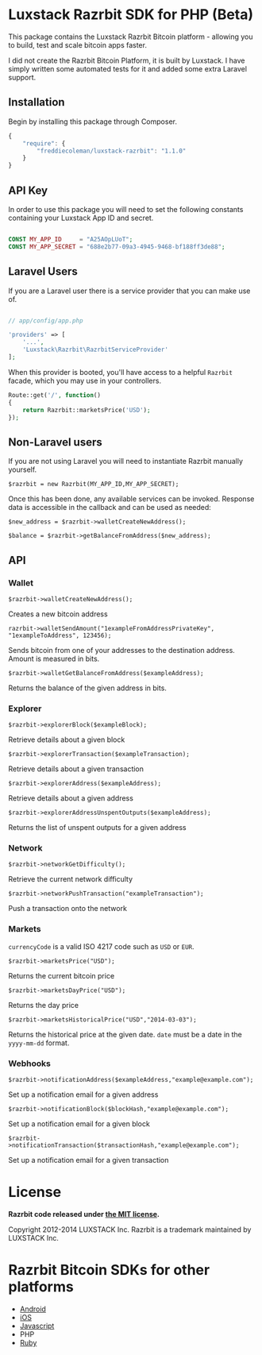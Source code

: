 # Luxstack Razrbit SDK for PHP (Beta)

This package contains the Luxstack Razrbit Bitcoin platform - allowing you to build, test and scale bitcoin apps faster.

I did not create the Razrbit Bitcoin Platform, it is built by Luxstack. I have simply written some automated tests for it and added some extra Laravel support.

## Installation

Begin by installing this package through Composer.

```js
{
    "require": {
		"freddiecoleman/luxstack-razrbit": "1.1.0"
	}
}
```

## API Key

In order to use this package you will need to set the following constants containing your Luxstack App ID and secret.

```php

CONST MY_APP_ID     = "A25AOpLUoT";
CONST MY_APP_SECRET = "688e2b77-09a3-4945-9468-bf188ff3de88";
```

## Laravel Users

If you are a Laravel user there is a service provider that you can make use of.

```php

// app/config/app.php

'providers' => [
    '...',
    'Luxstack\Razrbit\RazrbitServiceProvider'
];
```

When this provider is booted, you'll have access to a helpful `Razrbit` facade, which you may use in your controllers.

```php
Route::get('/', function()
{
	return Razrbit::marketsPrice('USD');
});
```

## Non-Laravel users

If you are not using Laravel you will need to instantiate Razrbit manually yourself.

```
$razrbit = new Razrbit(MY_APP_ID,MY_APP_SECRET);
```

Once this has been done, any available services can be invoked. Response data is accessible in the callback and can be used as needed:

```
$new_address = $razrbit->walletCreateNewAddress();

$balance = $razrbit->getBalanceFromAddress($new_address);
```

## API

### Wallet 

```
$razrbit->walletCreateNewAddress();
```
Creates a new bitcoin address

```
razrbit->walletSendAmount("1exampleFromAddressPrivateKey", "1exampleToAddress", 123456);
```
Sends bitcoin from one of your addresses to the destination address. Amount is measured in bits.

```
$razrbit->walletGetBalanceFromAddress($exampleAddress);
```
Returns the balance of the given address in bits.


### Explorer

```
$razrbit->explorerBlock($exampleBlock);
```
Retrieve details about a given block

```
$razrbit->explorerTransaction($exampleTransaction);
```
Retrieve details about a given transaction

```
$razrbit->explorerAddress($exampleAddress);
```
Retrieve details about a given address

```
$razrbit->explorerAddressUnspentOutputs($exampleAddress);
```
Returns the list of unspent outputs for a given address

### Network

```
$razrbit->networkGetDifficulty();
```
Retrieve the current network difficulty

```
$razrbit->networkPushTransaction("exampleTransaction");
```
Push a transaction onto the network

### Markets

```currencyCode``` is a valid ISO 4217 code such as ```USD``` or ```EUR```.

```
$razrbit->marketsPrice("USD");
```
Returns the current bitcoin price

```
$razrbit->marketsDayPrice("USD");
```
Returns the day price

```
$razrbit->marketsHistoricalPrice("USD","2014-03-03");
```
Returns the historical price at the given date. ```date``` must be a date in the ```yyyy-mm-dd``` format.

### Webhooks

```
$razrbit->notificationAddress($exampleAddress,"example@example.com");
```
Set up a notification email for a given address

```
$razrbit->notificationBlock($blockHash,"example@example.com");
```
Set up a notification email for a given block

```
$razrbit->notificationTransaction($transactionHash,"example@example.com");
```
Set up a notification email for a given transaction

# License

**Razrbit code released under [the MIT license](https://github.com/LUXSTACK/razrbit-sdk-php/blob/master/LICENSE).**

Copyright 2012-2014 LUXSTACK Inc. Razrbit is a trademark maintained by LUXSTACK Inc.

# Razrbit Bitcoin SDKs for other platforms

* [Android](https://github.com/LUXSTACK/razrbit-sdk-android)
* [iOS](https://github.com/LUXSTACK/razrbit-sdk-ios)
* [Javascript](https://github.com/LUXSTACK/razrbit-sdk-javascript)
* PHP
* [Ruby](https://github.com/LUXSTACK/razrbit-sdk-ruby)